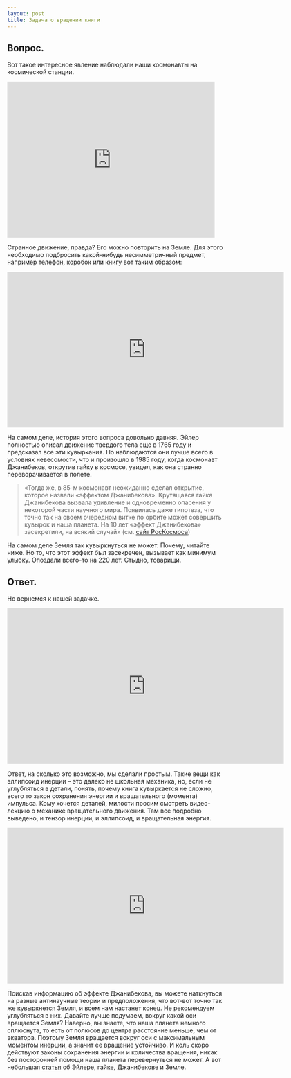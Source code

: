 ```yaml
---
layout: post
title: Задача о вращении книги
---
```

## Вопрос.
Вот такое интересное явление наблюдали наши космонавты на космической станции.

<iframe width="480" height="360" src="http://www.youtube.com/embed/L2o9eBl_Gzw?rel=0" frameborder="0" allowfullscreen></iframe>

Странное движение, правда? Его можно повторить на Земле. Для этого необходимо подбросить какой-нибудь несимметричный предмет, например телефон, коробок или книгу вот таким образом:

<iframe width="640" height="360" src="http://www.youtube.com/embed/uIVYuKR707c?rel=0" frameborder="0" allowfullscreen></iframe>

На самом деле, история этого вопроса довольно давняя. Эйлер полностью описал движение твердого тела еще в 1765 году и предсказал все эти кувыркания. Но наблюдаются они лучше всего в условиях невесомости, что и произошло в 1985 году, когда космонавт Джанибеков, открутив гайку в космосе, увидел, как она странно переворачивается в полете. 

>«Тогда же, в 85-м космонавт неожиданно сделал открытие, которое   назвали «эффектом Джанибекова».  Крутящаяся гайка Джанибекова  вызвала удивление и одновременно опасения у некоторой части научного мира.  Появилась даже гипотеза, что точно так на своем очередном витке по орбите может совершить кувырок и наша планета.  На 10 лет  «эффект Джанибекова» засекретили, на всякий случай» (см. [сайт РосКосмоса](http://www.federalspace.ru/main.php?id=2&nid=19068))

На самом деле Земля так кувыркнуться не может. Почему, читайте ниже. Но то, что этот эффект был засекречен, вызывает как минимум улыбку. Опоздали всего-то на 220 лет. Стыдно, товарищи.

## Ответ.
Но вернемся к нашей задачке.

<iframe width="640" height="360" src="http://www.youtube.com/embed/WTbR1aIRlP8?rel=0" frameborder="0" allowfullscreen></iframe>

Ответ, на сколько это возможно, мы сделали простым. Такие вещи как эллипсоид инерции – это далеко не школьная механика, но, если не углубляться в детали, понять, почему книга кувыркается не сложно, всего то закон сохранения энергии и вращательного (момента) импульса.
Кому хочется деталей, милости просим смотреть видео-лекцию о механике вращательного движения. Там все подробно выведено, и тензор инерции, и эллипсоид, и вращательная энергия.

<iframe width="640" height="360" src="http://www.youtube.com/embed/Y-EJtIZQrrk?rel=0" frameborder="0" allowfullscreen></iframe>

Поискав информацию об эффекте Джанибекова, вы можете наткнуться на разные антинаучные теории и предположения, что вот-вот точно так же кувыркнется Земля, и всем нам настанет конец. Не рекомендуем углубляться в них. Давайте лучше подумаем, вокруг какой оси вращается Земля?
 Наверно, вы знаете, что наша планета немного сплюснута, то есть от полюсов до центра расстояние меньше, чем от экватора. Поэтому Земля вращается вокруг оси с максимальным моментом инерции, а значит ее вращение устойчиво. И коль скоро действуют законы сохранения энергии и количества вращения, никак без посторонней помощи наша планета перевернуться не может.
А вот небольшая [статья](http://www.elektron2000.com/node/691) об Эйлере, гайке, Джанибекове и Земле.